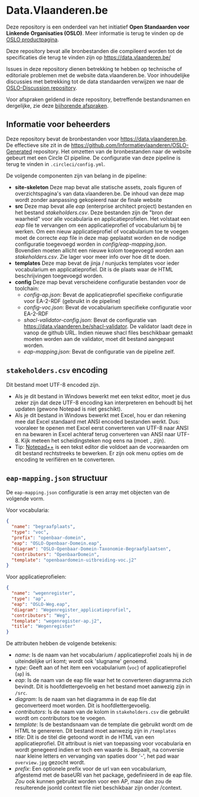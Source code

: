 # Data.Vlaanderen.be

Deze repository is een onderdeel van het initiatief **Open Standaarden voor Linkende Organisaties __(OSLO)__**.
Meer informatie is terug te vinden op de [OSLO productpagina](https://overheid.vlaanderen.be/producten-diensten/OSLO2).

Deze repository bevat alle bronbestanden die compileerd worden tot de specificaties die terug te vinden zijn op https://data.vlaanderen.be/

Issues in deze repository dienen betrekking te hebben op technische of editoriale problemen met de website data.vlaanderen.be. Voor inhoudelijke discussies met betrekking tot de data standaarden verwijzen we naar de [OSLO-Discussion repository](https://github.com/Informatievlaanderen/OSLO-Discussion).

Voor afspraken geldend in deze repository, betreffende bestandsnamen en dergelijke, zie deze [bijhorende afspraken](./CONVENTIONS.md).

## Informatie voor beheerders

Deze repository bevat de bronbestanden voor https://data.vlaanderen.be. De effectieve site zit in de https://github.com/Informatievlaanderen/OSLO-Generated repository.
Het omzetten van de bronbestanden naar de website gebeurt met een Circle CI pipeline. De configuratie van deze pipeline is terug te vinden in `.circleci/config.yml`.

De volgende componenten zijn van belang in de pipeline:

* **site-skeleton**
  Deze map bevat alle statische assets, zoals figuren of overzichtspagina's van data.vlaanderen.be. De inhoud van deze map wordt zonder aanpassing gekopieerd naar de finale website
* **src**
  Deze map bevat alle *eap* (enterprise architect project) bestanden en het bestand *stakeholders.csv*. Deze bestanden zijn de "bron der waarheid" voor alle vocabularia en applicatieprofielen. Het volstaat een *eap* file te vervangen om een applicatieprofiel of vocabularium bij te werken. Om een nieuw applicatieprofiel of vocabularium toe te voegen moet de correcte *eap* file in deze map geplaatst worden en de nodige configuratie toegevoegd worden in *config/eap-mapping.json*. Bovendien moeten allicht een nieuwe kolom toegevoegd worden aan *stakeholders.csv*. Zie lager voor meer info over hoe dit te doen.
* **templates**
  Deze map bevat de jinja / nunjucks templates voor ieder vocabularium en applicatieprofiel. Dit is de plaats waar de HTML beschrijvingen toegevoegd worden.
* **config**
  Deze map bevat verscheidene configuratie bestanden voor de toolchain:
  * *config-ap.json*: Bevat de applicatieprofiel specifieke configuratie voor EA-2-RDF (gebruikt in de pipeline)
  * *config-voc.json*: Bevat de vocabularium specifieke configuratie voor EA-2-RDF
  * *shacl-validator-config.json*: Bevat de configuratie van https://data.vlaanderen.be/shacl-validator. De validator laadt deze in vanop de github URL. Indien nieuwe shacl files beschikbaar gemaakt moeten worden aan de validator, moet dit bestand aangepast worden.
  * *eap-mapping.json*: Bevat de configuratie van de pipeline zelf.

## `stakeholders.csv` encoding
Dit bestand moet UTF-8 encoded zijn.
* Als je dit bestand in Windows bewerkt met een tekst editor, moet je dus zeker zijn dat deze UTF-8 encoding kan interpreteren en behoudt bij het updaten (gewone Notepad is niet geschikt).
* Als je dit bestand in Windows bewerkt met Excel, hou er dan rekening mee dat Excel standaard met ANSI encoded bestanden werkt. Dus: vooraleer te openen met Excel eerst converteren van UTF-8 naar ANSI en na bewaren in Excel achteraf terug converteren van ANSI naar UTF-8. Kijk meteen het scheidingsteken nog eens na (moet `,` zijn).
* Tip: [Notepad++](https://notepad-plus-plus.org/) is een tekst editor die voldoet aan de voorwaarden om dit bestand rechtstreeks te bewerken. Er zijn ook menu opties om de encoding te verifiëren en te converteren.

## `eap-mapping.json` structuur
De `eap-mapping.json` configuratie is een array met objecten van de volgende vorm.
 
Voor vocabularia:
```json
{
  "name": "begraafplaats",
  "type": "voc",
  "prefix": "openbaar-domein",
  "eap": "OSLO-Openbaar-Domein.eap",
  "diagram": "OSLO-Openbaar-Domein-Taxonomie-Begraafplaatsen",
  "contributors": "OpenbaarDomein",
  "template": "openbaardomein-uitbreiding-voc.j2"
}
```

Voor applicatieprofielen:
```json
{
  "name": "wegenregister",
  "type": "ap",
  "eap": "OSLO-Weg.eap",
  "diagram": "Wegenregister_applicatieprofiel",
  "contributors": "Weg",
  "template": "wegenregister-ap.j2",
  "title": "Wegenregister"
}
```


De attributen hebben de volgende betekenis:
* *name*: Is de naam van het vocabularium / applicatieprofiel zoals hij in de uiteindelijke url komt; wordt ook 'slugname' genoemd.
* *type*: Geeft aan of het item een vocabularium (`voc`) of applicatieprofiel (`ap`) is.
* *eap*: Is de naam van de eap file waar het te converteren diagramma zich bevindt. Dit is hoofdlettergevoelig en het bestand moet aanwezig zijn in `/src`.
* *diagram*: Is de naam van het diagramma in de eap file dat geconverteerd moet worden. Dit is hoofdlettergevoelig.
* *contributors*: Is de naam van de kolom in `stakeholders.csv` die gebruikt wordt om contributors toe te voegen.
* *template*: Is de bestandsnaam van de template die gebruikt wordt om de HTML te genereren. Dit bestand moet aanwezig zijn in `/templates`
* *title*: Dit is de titel die getoond wordt in de HTML van een applicatieprofiel. Dit attribuut is niet van toepassing voor vocabularia en wordt genegeerd indien er toch een waarde is. Bepaalt, na conversie naar kleine letters en vervanging van spaties door '-', het pad waar `overview.jpg` gezocht wordt.
* *prefix*: Een optionele prefix voor de url van een vocabularium, afgestemd met de baseURI van het package, gedefinieerd in de eap file. *Zou* ook kunnen gebruikt worden voor een AP, maar dan zou de resulterende jsonld context file niet beschikbaar zijn onder /context.
